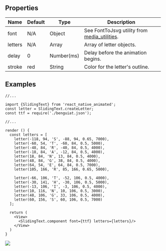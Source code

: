 
## Properties
Name                | Default                  |  Type      | Description
--------------------|--------------------------|------------|------------------------------------------------
font                | N/A                      | Object     | See FontToJsvg utility from [media_utilities](https://github.com/Introvertuous/media_utilities).
letters             | N/A                      | Array      | Array of letter objects.
delay               | 0                        | Number(ms) | Delay before the animation begins.
stroke              | red                      | String     | Color for the letter's outline.

## Examples
```
//...

import {SlidingText} from 'react_native_animated';
const letter = SlidingText.createLetter;
const ttf = require('./benguiat.json');

//...

render () {
  const letters = [
    letter(-118, 94, 'S', -88, 94, 0.65, 7000),
    letter(-60, 54, 'T', -60, 84, 0.5, 5000),
    letter(-48, 84, 'R', -40, 84, 0.5, 4000),
    letter(-18, 84, 'A', -12, 84, 0.5, 4000),
    letter(18, 84, 'N', 13, 84, 0.5, 4000),
    letter(48, 84, 'G', 38, 84, 0.5, 4000),
    letter(64, 54, 'E', 64, 84, 0.5, 7000),
    letter(105, 166, 'R', 85, 166, 0.65, 5000),

    letter(-66, 106, 'T', -52, 106, 0.5, 4000),
    letter(-30, 141, 'H', -30, 106, 0.5, 5000),
    letter(-13, 106, 'I', -3, 106, 0.5, 4000),
    letter(10, 116, 'N', 10, 106, 0.5, 3000),
    letter(48, 106, 'G', 33, 106, 0.5, 4000),
    letter(60, 156, 'S', 60, 106, 0.5, 7000)
  ];

  return (
    <View>
      <SlidingText.component font={ttf} letters={letters}/>
    </View>
  )
}
```
![](https://www.dropbox.com/s/1lorwv4dt5zke6w/sliding_text.gif?dl=1)
